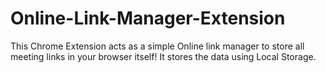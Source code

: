 # Online-Link-Manager-Extension
This Chrome Extension acts as a simple Online link manager to store all meeting links in your browser itself! It stores the data using Local Storage.

